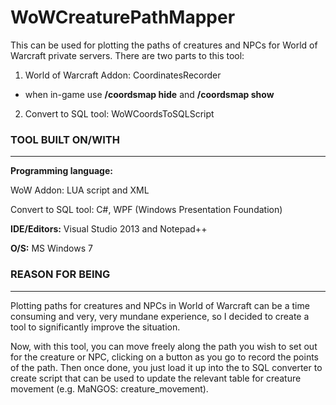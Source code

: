 # WoWCreaturePathMapper
This can be used for plotting the paths of creatures and NPCs for World of Warcraft private servers.
There are two parts to this tool:

1. World of Warcraft Addon: CoordinatesRecorder
- when in-game use **/coordsmap hide** and **/coordsmap show** 
2. Convert to SQL tool: WoWCoordsToSQLScript

### TOOL BUILT ON/WITH
---------------
**Programming language:**

WoW Addon: LUA script and XML

Convert to SQL tool: C#, WPF (Windows Presentation Foundation)

**IDE/Editors:** Visual Studio 2013 and Notepad++

**O/S:** MS Windows 7

### REASON FOR BEING
---------------
Plotting paths for creatures and NPCs in World of Warcraft can be a time consuming and very, very mundane experience, 
so I decided to create a tool to significantly improve the situation.

Now, with this tool, you can move freely along the path you wish to set out for the creature or NPC, clicking on a 
button as you go to record the points of the path. Then once done, you just load it up into the to SQL converter to
create script that can be used to update the relevant table for creature movement (e.g. MaNGOS: creature_movement).
